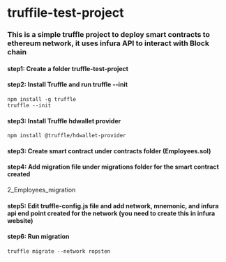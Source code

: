 # truffile-test-project

### This is a simple truffle project to deploy smart contracts to ethereum network, it uses infura API to interact with Block chain


#### step1: Create a folder truffle-test-project 
#### step2: Install Truffle and run truffle --init
```
npm install -g truffle
truffle --init
```
#### step3: Install Truffle hdwallet provider 
```
npm install @truffle/hdwallet-provider
```
#### step3: Create smart contract under contracts folder (Employees.sol)

#### step4: Add migration file under migrations folder for the smart contract created
2_Employees_migration

#### step5: Edit truffle-config.js file and add network, mnemonic, and infura api end point created for the network (you need to create this in infura website)

#### step6: Run migration
```
truffle migrate --network ropsten

```

